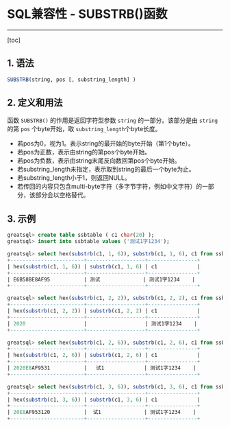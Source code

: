 # SQL兼容性 - SUBSTRB()函数
---
[toc]

## 1. 语法

```sql
SUBSTRB(string, pos [, substring_length] )
```

## 2. 定义和用法
函数 `SUBSTRB()` 的作用是返回字符型参数 `string` 的一部分。该部分是由 `string` 的第 `pos` 个byte开始，取 `substring_length`个byte长度。

- 若pos为0，视为1。表示string的最开始的byte开始（第1个byte）。
- 若pos为正数，表示由string的第pos个byte开始。
- 若pos为负数，表示由string末尾反向数回第pos个byte开始。
- 若substring_length未指定，表示取到string的最后一个byte为止。
- 若substring_length小于1，则返回NULL。
- 若传回的内容只包含multi-byte字符（多字节字符，例如中文字符）的一部分，该部分会以空格替代。

## 3. 示例

```sql
greatsql> create table ssbtable ( c1 char(20) );
greatsql> insert into ssbtable values ('测试1字1234');

greatsql> select hex(substrb(c1, 1, 6)), substrb(c1, 1, 6), c1 from ssbtable;
+------------------------+-------------------+----------------+
| hex(substrb(c1, 1, 6)) | substrb(c1, 1, 6) | c1             |
+------------------------+-------------------+----------------+
| E6B58BE8AF95           | 测试              | 测试1字1234    |
+------------------------+-------------------+----------------+

greatsql> select hex(substrb(c1, 2, 2)), substrb(c1, 2, 2), c1 from ssbtable;
+------------------------+-------------------+----------------+
| hex(substrb(c1, 2, 2)) | substrb(c1, 2, 2) | c1             |
+------------------------+-------------------+----------------+
| 2020                   |                   | 测试1字1234    |
+------------------------+-------------------+----------------+

greatsql> select hex(substrb(c1, 2, 6)), substrb(c1, 2, 6), c1 from ssbtable;
+------------------------+-------------------+----------------+
| hex(substrb(c1, 2, 6)) | substrb(c1, 2, 6) | c1             |
+------------------------+-------------------+----------------+
| 2020E8AF9531           |   试1             | 测试1字1234    |
+------------------------+-------------------+----------------+

greatsql> select hex(substrb(c1, 3, 6)), substrb(c1, 3, 6), c1 from ssbtable;
+------------------------+-------------------+----------------+
| hex(substrb(c1, 3, 6)) | substrb(c1, 3, 6) | c1             |
+------------------------+-------------------+----------------+
| 20E8AF953120           |  试1              | 测试1字1234    |
+------------------------+-------------------+----------------+
```
